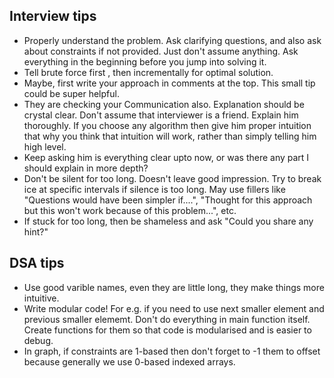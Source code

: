 ## Interview tips
* Properly understand the problem. Ask clarifying questions, and also ask about constraints if not provided. Just don't assume anything. Ask everything in the beginning before you jump into solving it.
* Tell brute force first , then incrementally for optimal solution.
* Maybe, first write your approach in comments at the top. This small tip could be super helpful.
* They are checking your Communication also. Explanation should be crystal clear. Don't assume that interviewer is a friend. Explain him thoroughly. If you choose any algorithm then give him proper intuition that why you think that intuition will work, rather than simply telling him high level.
* Keep asking him is everything clear upto now, or was there any part I should explain in more depth?
* Don't be silent for too long. Doesn't leave good impression. Try to break ice at specific intervals if silence is too long. May use fillers like "Questions would have been simpler if....", "Thought for this approach but this won't work because of this problem...", etc.
* If stuck for too long, then be shameless and ask "Could you share any hint?"

## DSA tips
* Use good varible names, even they are little long, they make things more intuitive.
* Write modular code! For e.g. if you need to use next smaller element and previous smaller elememt. Don't do everything in main function itself. Create functions for them so that code is modularised and is easier to debug.
* In graph, if constraints are 1-based then don't forget to -1 them to offset because generally we use 0-based indexed arrays.